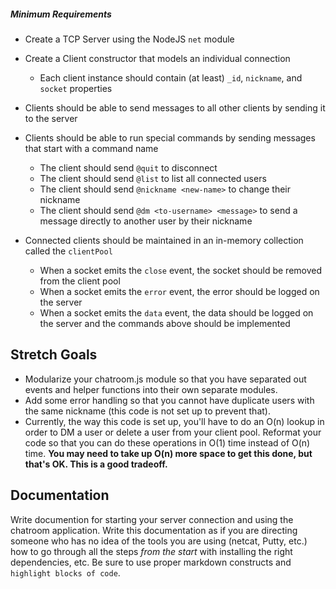 ##### Minimum Requirements 
* Create a TCP Server using the NodeJS `net` module
* Create a Client constructor that models an individual connection 
  * Each client instance should contain (at least) `_id`, `nickname`, and `socket` properties
* Clients should be able to send messages to all other clients by sending it to the server
* Clients should be able to run special commands by sending messages that start with a command name
  * The client should send `@quit` to disconnect
  * The client should send `@list` to list all connected users
  * The client should send `@nickname <new-name>` to change their nickname
  * The client should send `@dm <to-username> <message>` to send a message directly to another user by their nickname

* Connected clients should be maintained in an in-memory collection called the `clientPool`
  * When a socket emits the `close` event, the socket should be removed from the client pool
  * When a socket emits the `error` event, the error should be logged on the server
  * When a socket emits the `data` event, the data should be logged on the server and the commands above should be implemented
  
## Stretch Goals
* Modularize your chatroom.js module so that you have separated out events and helper functions into their own separate modules.
* Add some error handling so that you cannot have duplicate users with the same nickname (this code is not set up to prevent that). 
* Currently, the way this code is set up, you'll have to do an O(n) lookup in order to DM a user or delete a user from your client pool. Reformat your code so that you can do these operations in O(1) time instead of O(n) time. **You may need to take up O(n) more space to get this done, but that's OK. This is a good tradeoff.** 

##  Documentation  
Write documention for starting your server connection and using the chatroom application.  Write this documentation as if you are directing someone who has no idea of the tools you are using (netcat, Putty, etc.) how to go through all the steps *from the start* with installing the right dependencies, etc. Be sure to use proper markdown constructs and `highlight blocks of code`.
